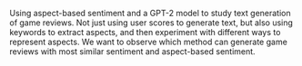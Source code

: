 Using aspect-based sentiment and a GPT-2 model to study text generation of game reviews. Not just using user scores to generate text, but also using keywords to extract aspects, and then experiment with different ways to represent aspects. We want to observe which method can generate game reviews with most similar sentiment and aspect-based sentiment.
